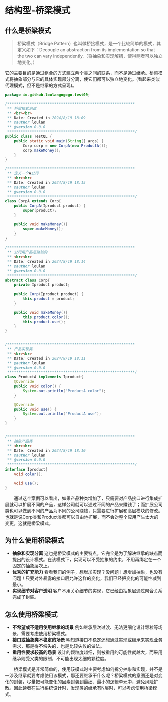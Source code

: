 # 结构型-桥梁模式

## 什么是桥梁模式

> 桥梁模式（Bridge Pattern）也叫做桥接模式，是一个比较简单的模式，其定义如下：Decouple an abstraction from its implementation so that the two can vary independently.（将抽象和实现解耦，使得两者可以独立地变化。）



它的主要目的是通过组合的方式建立两个类之间的联系，而不是通过继承。桥梁模式将抽象部分与它的具体实现部分分离，使它们都可以独立地变化。(看起来类似代理模式，但不是继承的方式呈现)。



```java
package io.github.loulangogogo.test09;

/*********************************************************
 ** 桥梁模式测试
 ** <br><br>
 ** Date: Created in 2024/8/19 18:09
 ** @author loulan
 ** @version 0.0.0
 *********************************************************/
public class TestQL {
    public static void main(String[] args) {
        Corp corp = new CorpA(new ProductA());
        corp.makeMoney();
    }
}

/*********************************************************
 ** 定义一个A公司
 ** <br><br>
 ** Date: Created in 2024/8/19 18:15
 ** @author loulan
 ** @version 0.0.0
 *********************************************************/
class CorpA extends Corp{
    public CorpA(Iproduct product) {
        super(product);
    }

    public void makeMoney(){
        super.makeMoney();
    }
}

/*********************************************************
 ** 公司用产品是赚钱的
 ** <br><br>
 ** Date: Created in 2024/8/19 18:14
 ** @author loulan
 ** @version 0.0.0
 *********************************************************/
abstract class Corp{
    private Iproduct product;
    
    public Corp(Iproduct product) {
        this.product = product;
    }

    public void makeMoney(){
        this.product.color();
        this.product.use();
    }
}


/*********************************************************
 ** 产品实现类
 ** <br><br>
 ** Date: Created in 2024/8/19 18:11
 ** @author loulan
 ** @version 0.0.0
 *********************************************************/
class ProductA implements Iproduct{
    @Override
    public void color() {
        System.out.println("ProductA color");
    }

    @Override
    public void use() {
        System.out.println("ProductA use");
    }
}


/*********************************************************
 ** 抽象产品类
 ** <br><br>
 ** Date: Created in 2024/8/19 18:10
 ** @author loulan
 ** @version 0.0.0
 *********************************************************/
interface Iproduct{
    void color();

    void use();
}
```

&emsp;&emsp;通过这个案例可以看出，如果产品种类增加了，只需要对产品接口进行集成扩展就可以扩展不同的产品，这样公司就可以通过不同的产品来赚钱了；而扩展公司类也可以做到不同的产品为不同的公司赚钱，只需要进行扩展和高层模块的修改。也就是说Corp类和Product类都可以自由地扩展，而不会对整个应用产生太大的变更，这就是桥梁模式。





## 为什么使用桥梁模式

- **抽象和实现分离**
  这也是桥梁模式的主要特点，它完全是为了解决继承的缺点而提出的设计模式。在该模式下，实现可以不受抽象的约束，不用再绑定在一个固定的抽象层次上。
- **优秀的扩充能力**
  看看我们的例子，想增加实现？没问题！想增加抽象，也没有问题！只要对外暴露的接口层允许这样的变化，我们已经把变化的可能性减到最小。
- **实现细节对客户透明**
  客户不用关心细节的实现，它已经由抽象层通过聚合关系完成了封装。



## 怎么使用桥梁模式

- **不希望或不适用使用继承的场景**
  例如继承层次过渡、无法更细化设计颗粒等场景，需要考虑使用桥梁模式。
- **接口或抽象类不稳定的场景**
  明知道接口不稳定还想通过实现或继承来实现业务需求，那是得不偿失的，也是比较失败的做法。
- **重用性要求较高的场景**
  设计的颗粒度越细，则被重用的可能性就越大，而采用继承则受父类的限制，不可能出现太细的颗粒度。



&emsp;&emsp;桥梁模式是非常简单的，使用该模式时主要考虑如何拆分抽象和实现，并不是一涉及继承就要考虑使用该模式，那还要继承干什么呢？桥梁模式的意图还是对变化的封装，尽量把可能变化的因素封装到最细、最小的逻辑单元中，避免风险扩散。因此读者在进行系统设计时，发现类的继承有N层时，可以考虑使用桥梁模式。
